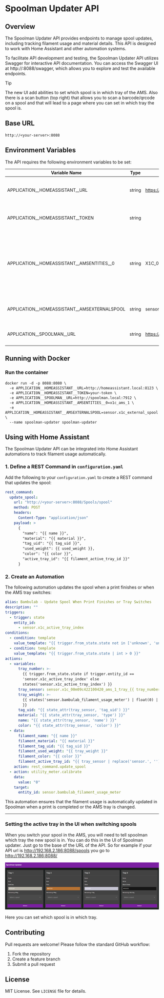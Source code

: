 # Spoolman Updater API

## Overview

The Spoolman Updater API provides endpoints to manage spool updates, including tracking filament usage and material details. This API is designed to work with Home Assistant and other automation systems.

To facilitate API development and testing, the Spoolman Updater API utilizes Swagger for interactive API documentation. You can access the Swagger UI at http://<your-server>:8088/swagger, which allows you to explore and test the available endpoints.

> [!TIP]
> The new UI add abilities to set which spool is in which tray of the AMS. Also there is a scan button (top right) that allows you to scan a barcode/qrcode on a spool and that will lead to a page where you can set in which tray the spool is.

## Base URL

```
http://<your-server>:8088
```

## Environment Variables

The API requires the following environment variables to be set:


| Variable Name                                | Type          | Example                             | Description                                      |
| -----------------                            | ------------- | ----------------------------------- | ------------------------------------------------ |
| APPLICATION__HOMEASSISTANT__URL              | string        | https://192.169.1.1:8123            | The URL to Home Assistant, with portnumber       |
| APPLICATION__HOMEASSISTANT__TOKEN            | string        |                                     | The Home Assistant Long-lived access token [more info](https://community.home-assistant.io/t/how-to-get-long-lived-access-token/162159/5?u=marcokreeft87)       |
| APPLICATION__HOMEASSISTANT__AMSENTITIES__0   | string        | X1C_00xxxxxxxxxxxxx_AMS_1           | The Device ID of your AMS, when there are multiples AMS in your configuration just add another var and replace the _0 with _1 and so on       |
| APPLICATION__HOMEASSISTANT__AMSEXTERNALSPOOL | string        | sensor.x1x_externalspool_external_spool | The URL to Home Assistant, with portnumber       |
| APPLICATION__SPOOLMAN__URL                   | string        | https://192.169.1.1:7912             | The URL to Spoolman, with portnumber       |

## Running with Docker

### **Run the container**

```
docker run -d -p 8088:8080 \
  -e APPLICATION__HOMEASSISTANT__URL=http://homeassistant.local:8123 \
  -e APPLICATION__HOMEASSISTANT__TOKEN=your-token \
  -e APPLICATION__SPOOLMAN__URL=http://spoolman.local:7912 \
  -e APPLICATION__HOMEASSISTANT__AMSENTITIES__0=x1c_ams_1 \
  -e APPLICATION__HOMEASSISTANT__AMSEXTERNALSPOOL=sensor.x1c_external_spool \
  --name spoolman-updater spoolman-updater
```

## Using with Home Assistant
The Spoolman Updater API can be integrated into Home Assistant automations to track filament usage automatically.

### **1. Define a REST Command in `configuration.yaml`**
Add the following to your `configuration.yaml` to create a REST command that updates the spool:

```yaml
rest_command:
  update_spool:
    url: "http://<your-server>:8088/Spools/spool"
    method: POST
    headers:
      Content-Type: "application/json"
    payload: >
      {
        "name": "{{ name }}",
        "material": "{{ material }}",
        "tag_uid": "{{ tag_uid }}",
        "used_weight": {{ used_weight }},
        "color": "{{ color }}",
        "active_tray_id": "{{ filament_active_tray_id }}"
      }
```

### **2. Create an Automation**
The following automation updates the spool when a print finishes or when the AMS tray switches:

```yaml
alias: Bambulab - Update Spool When Print Finishes or Tray Switches
description: ""
triggers:
  - trigger: state
    entity_id:
      - sensor.x1c_active_tray_index
conditions:
  - condition: template
    value_template: "{{ trigger.from_state.state not in ['unknown', 'unavailable'] }}"
  - condition: template
    value_template: "{{ trigger.from_state.state | int > 0 }}"
actions:
  - variables:
      tray_number: >-
        {{ trigger.from_state.state if trigger.entity_id ==
        'sensor.x1c_active_tray_index' else
        states('sensor.x1c_active_tray_index') }}
      tray_sensor: sensor.x1c_00m09c422100420_ams_1_tray_{{ tray_number }}
      tray_weight: >-
        {{ states('sensor.bambulab_filament_usage_meter') | float(0) | round(2)
        }}
      tag_uid: "{{ state_attr(tray_sensor, 'tag_uid') }}"
      material: "{{ state_attr(tray_sensor, 'type') }}"
      name: "{{ state_attr(tray_sensor, 'name') }}"
      color: "{{ state_attr(tray_sensor, 'color') }}"
  - data:
      filament_name: "{{ name }}"
      filament_material: "{{ material }}"
      filament_tag_uid: "{{ tag_uid }}"
      filament_used_weight: "{{ tray_weight }}"
      filament_color: "{{ color }}"
      filament_active_tray_id: "{{ tray_sensor | replace('sensor.', '') }}"
    action: rest_command.update_spool
  - action: utility_meter.calibrate
    data:
      value: "0"
    target:
      entity_id: sensor.bambulab_filament_usage_meter

```

This automation ensures that the filament usage is automatically updated in Spoolman when a print is completed or the AMS tray is changed.

---

### Setting the active tray in the UI when switching spools
When you switch your spool in the AMS, you will need to tell spoolman which tray the new spool is in. You can do this in the UI of Spoolman updater.
Just go to the base of the URL of the API. So for example if your API url is http://192.168.2.186:8088/spools you go to http://192.168.2.186:8088/

![alt text](image.png)

Here you can set which spool is in which tray. 

## Contributing

Pull requests are welcome! Please follow the standard GitHub workflow:

1. Fork the repository
2. Create a feature branch
3. Submit a pull request

## License

MIT License. See `LICENSE` file for details.

